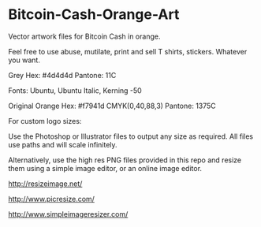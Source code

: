 # Bitcoin-Cash-Orange-Art
Vector artwork files for Bitcoin Cash in orange.



Feel free to use abuse, mutilate, print and sell T shirts, stickers. Whatever you want.



Grey Hex: #4d4d4d
Pantone: 11C

Fonts: Ubuntu, Ubuntu Italic, Kerning -50

Original Orange Hex: #f7941d
CMYK(0,40,88,3)
Pantone: 1375C


For custom logo sizes:



Use the Photoshop or Illustrator files to output any size as required. All files use paths and will scale infinitely.

Alternatively, use the high res PNG files provided in this repo and resize them using a simple image editor, or an online image editor.



http://resizeimage.net/

http://www.picresize.com/

http://www.simpleimageresizer.com/
 